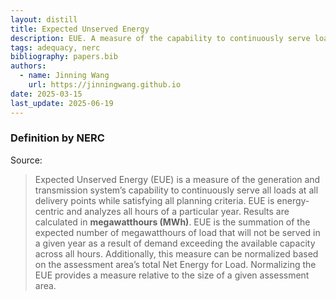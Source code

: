 ```yaml
---
layout: distill
title: Expected Unserved Energy
description: EUE. A measure of the capability to continuously serve loads.
tags: adequacy, nerc
bibliography: papers.bib
authors:
  - name: Jinning Wang
    url: https://jinningwang.github.io
date: 2025-03-15
last_update: 2025-06-19
---
```


### Definition by NERC

Source: <d-cite key="nerc2013probabilistic"></d-cite>

> Expected Unserved Energy (EUE) is a measure of the generation and transmission system’s capability to continuously serve all loads at all delivery points while satisfying all planning criteria.
> EUE is energy-centric and analyzes all hours of a particular year.
> Results are calculated in **megawatthours (MWh)**.
> EUE is the summation of the expected number of megawatthours of load that will not be served in a given year as a result of demand exceeding the available capacity across all hours.
> Additionally, this measure can be normalized based on the assessment area’s total Net Energy for Load.
> Normalizing the EUE provides a measure relative to the size of a given assessment area.
